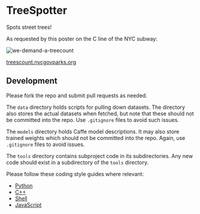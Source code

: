 # TreeSpotter

Spots street trees!

As requested by this poster on the C line of the NYC subway:

![we-demand-a-treecount](https://cloud.githubusercontent.com/assets/1735/9038769/e3cd927c-39c4-11e5-8cf7-21cbed6df11f.jpg)

[treescount.nycgovparks.org](https://treescount.nycgovparks.org/)

## Development

Please fork the repo and submit pull requests as needed.

The `data` directory holds scripts for pulling down datasets. The directory also
stores the actual datasets when fetched, but note that these should not be
committed into the repo. Use `.gitignore` files to avoid such issues.

The `models` directory holds Caffe model descriptions. It may also store trained
weights which should not be committed into the repo. Again, use `.gitignore`
files to avoid issues.

The `tools` directory contains subproject code in its subdirectories. Any new
code should exist in a subdirectory of the `tools` directory.

Please follow these coding style guides where relevant:

* [Python](http://google.github.io/styleguide/pyguide.html)
* [C++](http://google.github.io/styleguide/cppguide.html)
* [Shell](http://google.github.io/styleguide/shell.xml)
* [JavaScript](https://github.com/airbnb/javascript)
